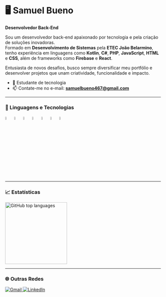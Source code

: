 # 🖥️ Samuel Bueno
**Desenvolvedor Back-End**

Sou um desenvolvedor back-end apaixonado por tecnologia e pela criação de soluções inovadoras.  
Formado em **Desenvolvimento de Sistemas** pela **ETEC João Belarmino**, tenho experiência em linguagens como **Kotlin**, **C#**, **PHP**, **JavaScript**, **HTML** e **CSS**, além de frameworks como **Firebase** e **React**.  

Entusiasta de novos desafios, busco sempre diversificar meu portfólio e desenvolver projetos que unam criatividade, funcionalidade e impacto.

- 📖 Estudante de tecnologia  
- 📫 Contate-me no e-mail: **samuelbueno467@gmail.com**

---

### 🤖 Linguagens e Tecnologias
<p>
  <img src="https://cdn.jsdelivr.net/gh/devicons/devicon@latest/icons/kotlin/kotlin-original.svg" width="5%" alt="Kotlin" />
  <img src="https://cdn.jsdelivr.net/gh/devicons/devicon@latest/icons/html5/html5-original.svg" width="5%" alt="HTML5" />
  <img src="https://cdn.jsdelivr.net/gh/devicons/devicon@latest/icons/css3/css3-original.svg" width="5%" alt="CSS3" />
  <img src="https://cdn.jsdelivr.net/gh/devicons/devicon@latest/icons/javascript/javascript-plain.svg" width="5%" alt="JavaScript" />
  <img src="https://cdn.jsdelivr.net/gh/devicons/devicon@latest/icons/react/react-original.svg" width="5%" alt="React" />
  <img src="https://cdn.jsdelivr.net/gh/devicons/devicon@latest/icons/firebase/firebase-plain.svg" width="5%" alt="Firebase" />  
  <img src="https://cdn.jsdelivr.net/gh/devicons/devicon@latest/icons/csharp/csharp-original.svg" width="5%" alt="C#" />
</p>

---

### 📈 Estatísticas
<div style="display: flex; gap: 10px;">
  <img
    alt="GitHub top languages"
    height="200"
    src="https://github-readme-stats.vercel.app/api/top-langs/?username=BuenoSamu&theme=tokyonight&layout=compact&custom_title=Tecnologias&langs_count=5"
  />
</div>

---

### 🌐 Outras Redes
<p>
  <a href="mailto:samuelbueno467@gmail.com">
    <img src="https://img.shields.io/badge/Gmail-D14836?style=for-the-badge&logo=gmail&logoColor=white" alt="Gmail">
  </a>
  <a href="https://www.linkedin.com/in/samuel-bueno-35172b328/">
    <img src="https://img.shields.io/badge/LinkedIn-0077B5?style=for-the-badge&logo=linkedin&logoColor=white" alt="LinkedIn">
  </a>
</p>
